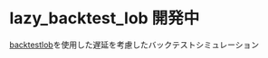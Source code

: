 # lazy_backtest_lob 開発中

[backtestlob](https://github.com/Ros522/backtestlob)を使用した遅延を考慮したバックテストシミュレーション
